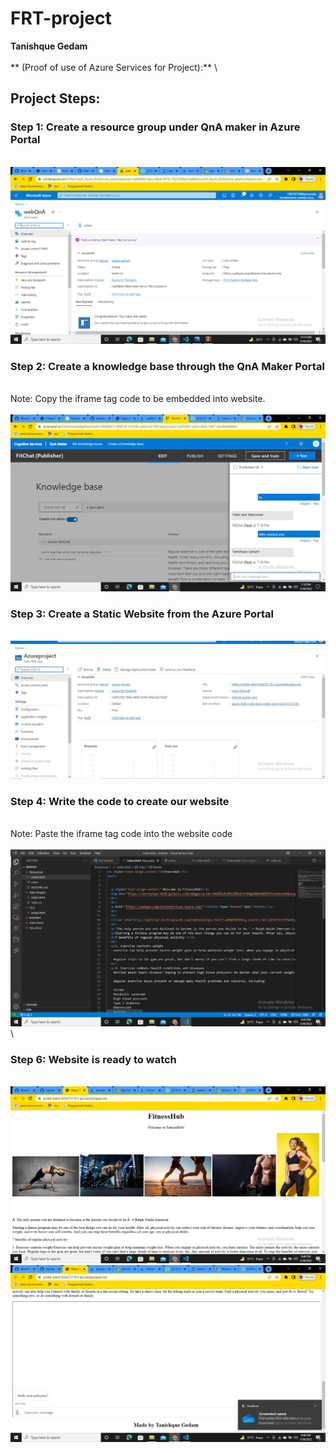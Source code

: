 # FRT-project
 **Tanishque Gedam**
 \
 \
 ** (Proof of use of Azure Services for Project):**
 \
## Project Steps:
### Step 1: Create a resource group under QnA maker in Azure Portal
\
![](FitnessHub/QnA.png)

### Step 2: Create a knowledge base through the QnA Maker Portal
\
Note: Copy the iframe tag code to be embedded into website.
\
\
![](FitnessHub/knowlegde%20base.png)

### Step 3: Create a Static Website from the Azure Portal
\
![](FitnessHub/Web%20app.jpeg)

### Step 4: Write the code to create our website
\
Note: Paste the iframe tag code into the website code
\
\
![](FitnessHub/Code.png)
\
### Step 6: Website is ready to watch
\
![](FitnessHub/web%20page%201%20(1).png)
\
![](FitnessHub/web%20page%202.png)


